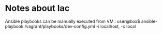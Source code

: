 

# Notes about Iac

Ansible playbooks can be manually executed from VM :
  user@box$ ansible-playbook /vagrant/playbooks/dev-config.yml -i localhost, -c local 